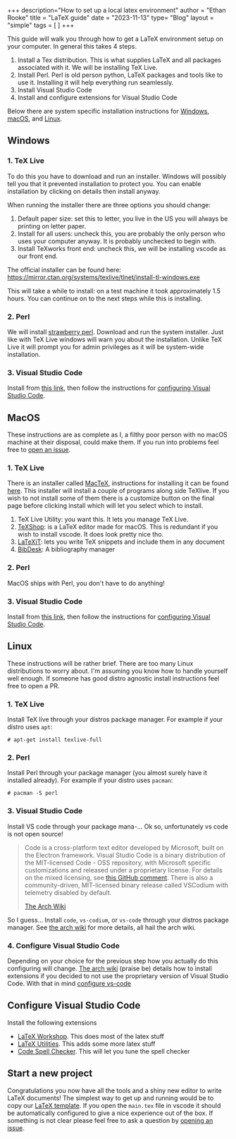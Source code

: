 +++
description="How to set up a local latex environment"
author = "Ethan Rooke"
title = "LaTeX guide"
date = "2023-11-13"
type= "Blog"
layout = "simple"
tags = [
]
+++

This guide will walk you through how to get a LaTeX environment setup on your
computer. In general this takes 4 steps.

1. Install a Tex distribution. This is what supplies LaTeX and all packages
   associated with it. We will be installing TeX Live.
2. Install Perl. Perl is old person python, LaTeX packages and tools like to
   use it. Installing it will help everything run seamlessly.
3. Install Visual Studio Code
4. Install and configure extensions for Visual Studio Code

Below there are system specific installation instructions for [Windows](#windows),
[macOS](#macos), and [Linux](#linux).


## Windows

### 1. TeX Live

To do this you have to download and run an installer. Windows will possibly
tell you that it prevented installation to protect you. You can enable
installation by clicking on details then install anyway.

When running the installer there are three options you should change:

1. Default paper size: set this to letter, you live in the US you will always
   be printing on letter paper.
2. Install for all users: uncheck this, you are probably the only person who
   uses your computer anyway. It is probably unchecked to begin with.
3. Install TeXworks front end: uncheck this, we will be installing vscode
   as our front end.

The official installer can be found here: https://mirror.ctan.org/systems/texlive/tlnet/install-tl-windows.exe

This will take a while to install: on a test machine it took approximately 1.5
hours. You can continue on to the next steps while this is installing.

### 2. Perl

We will install [strawberry perl](https://strawberryperl.com/). Download and
run the system installer. Just like with TeX Live windows will warn you about
the installation. Unlike TeX Live it will prompt you for admin privileges as it
will be system-wide installation.

### 3. Visual Studio Code

Install from [this link](https://code.visualstudio.com/), then follow the
instructions for [configuring Visual Studio
Code](#configure-visual-studio-code).

## MacOS

These instructions are as complete as I, a filthy poor person with no macOS
machine at their disposal, could make them. If you run into problems feel free
to [open an issue](https://github.com/uiowa-mgb/website/issues/new).

### 1. TeX Live

There is an installer called [MacTeX](https://tug.org/mactex/), instructions
for installing it can be found [here](https://tug.org/mactex/mactex-download.html).
This installer will install a couple of programs along side TeXlive. If you
wish to not install some of them there is a customize button on the final page
before clicking install which will let you select which to install.
1. TeX Live Utility: you want this. It lets you manage TeX Live.
2. [TeXShop](https://pages.uoregon.edu/koch/texshop/index.html): is a LaTeX
   editor made for macOS. This is redundant if you wish to install vscode. It
   does look pretty nice tho.
3. [LaTeXiT](https://pierre.chachatelier.fr/latexit/): lets you write TeX
   snippets and include them in any document
4. [BibDesk](https://bibdesk.sourceforge.io/): A bibliography manager

### 2. Perl

MacOS ships with Perl, you don't have to do anything!

### 3. Visual Studio Code

Install from [this link](https://code.visualstudio.com/), then follow the
instructions for [configuring Visual Studio
Code](#configure-visual-studio-code).

## Linux

These instructions will be rather brief. There are too many Linux distributions
to worry about. I'm assuming you know how to handle yourself well enough. If
someone has good distro agnostic install instructions feel free to open a PR.

### 1. TeX Live
Install TeX live through your distros package manager. For example if your
distro uses `apt`:
```
# apt-get install texlive-full
```

### 2. Perl

Install Perl through your package manager (you almost surely have it installed
already). For example if your distro uses `pacman`:
```
# pacman -S perl
```

### 3. Visual Studio Code

Install VS code through your package mana-... Ok so, unfortunately vs code is not open source!

> Code is a cross-platform text editor developed by Microsoft, built on the
> Electron framework. Visual Studio Code is a binary distribution of the
> MIT-licensed Code - OSS repository, with Microsoft specific customizations
> and released under a proprietary license. For details on the mixed licensing,
> see [this GitHub
> comment](https://github.com/Microsoft/vscode/issues/60#issuecomment-161792005).
> There is also a community-driven, MIT-licensed binary release called VSCodium
> with telemetry disabled by default.
>
> [The Arch Wiki](https://wiki.archlinux.org/title/Visual_Studio_Code)

So I guess... Install `code`, `vs-codium`, or `vs-code` through your distros
package manager. See [the arch
wiki](https://wiki.archlinux.org/title/Visual_Studio_Code) for more details,
all hail the arch wiki.

### 4. Configure Visual Studio Code

Depending on your choice for the previous step how you actually do this
configuring will change. [The arch
wiki](https://wiki.archlinux.org/title/Visual_Studio_Code#Extensions_support)
(praise be) details how to install extensions if you decided to not use the
proprietary version of Visual Studio Code. With that in mind [configure vs-code](#configure-visual-studio-code)


## Configure Visual Studio Code

Install the following extensions

- [LaTeX Workshop](https://marketplace.visualstudio.com/items?itemName=James-Yu.latex-workshop). This does most of the latex stuff
- [LaTeX Utilities](https://marketplace.visualstudio.com/items?itemName=tecosaur.latex-utilities). This adds some more latex stuff
- [Code Spell Checker](https://marketplace.visualstudio.com/items?itemName=streetsidesoftware.code-spell-checker). This will let you tune the spell checker

## Start a new project

Congratulations you now have all the tools and a shiny new editor to write
LaTeX documents! The simplest way to get up and running would be to copy our
[LaTeX template](https://github.com/uiowa-mgb/vscode-latex-template). If you
open the `main.tex` file in vscode it should be automatically configured to
give a nice experience out of the box. If something is not clear please feel
free to ask a question by [opening an
issue](https://github.com/uiowa-mgb/website/issues/new).
